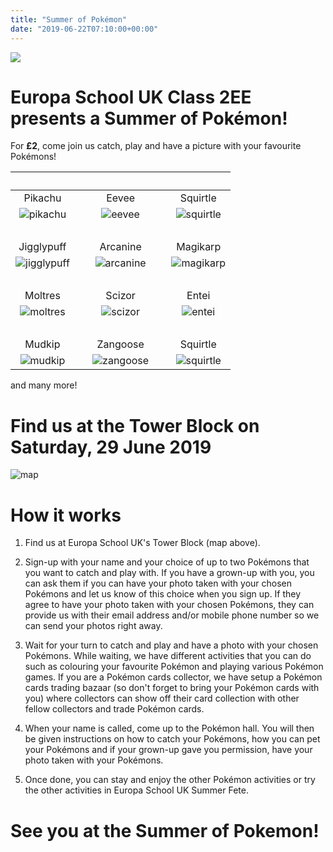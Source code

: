 ```yaml
---
title: "Summer of Pokémon"
date: "2019-06-22T07:10:00+00:00"
---
```


![](/pokefete/poke-fete-website-large.png)

# Europa School UK Class 2EE presents a **Summer of Pokémon**!

For **£2**, come join us catch, play and have a picture with your favourite Pokémons!

&nbsp; | &nbsp; | &nbsp; | &nbsp; | &nbsp;
:---: | --- | :---: | --- | :----:
Pikachu | &nbsp; | Eevee | &nbsp; | Squirtle
![pikachu](/pokefete/pikachu.png) | &nbsp; | ![eevee](/pokefete/eevee.png) | &nbsp; | ![squirtle](/pokefete/squirtle.png)
&nbsp; | &nbsp; | &nbsp; | &nbsp; | &nbsp;
Jigglypuff | &nbsp; | Arcanine | &nbsp; | Magikarp
![jigglypuff](/pokefete/jigglypuff.png) | &nbsp; | ![arcanine](/pokefete/arcanine.png) | &nbsp; | ![magikarp](/pokefete/magikarp.png)
&nbsp; | &nbsp; | &nbsp; | &nbsp; | &nbsp;
Moltres | &nbsp; | Scizor | &nbsp; | Entei
![moltres](/pokefete/moltres.png) | &nbsp; | ![scizor](/pokefete/scizor.png) | &nbsp; | ![entei](/pokefete/entei.png)
&nbsp; | &nbsp; | &nbsp; | &nbsp; | &nbsp;
Mudkip | &nbsp; | Zangoose | &nbsp; | Squirtle
![mudkip](/pokefete/mudkip.png) | &nbsp; | ![zangoose](/pokefete/zangoose.png) | &nbsp; | ![squirtle](/pokefete/squirtle.png)

and many more!

# Find us at the Tower Block on Saturday, 29 June 2019

![map](/pokefete/findus.png)

# How it works

1. Find us at Europa School UK's Tower Block (map above).

2. Sign-up with your name and your choice of up to two Pokémons that you want to catch and play with. If you have a grown-up with you, you can ask them if you can have your photo taken with your chosen Pokémons and let us know of this choice when you sign up. If they agree to have your photo taken with your chosen Pokémons, they can provide us with their email address and/or mobile phone number so we can send your photos right away.

3. Wait for your turn to catch and play and have a photo with your chosen Pokémons. While waiting, we have different activities that you can do such as colouring your favourite Pokémon and playing various Pokémon games. If you are a Pokémon cards collector, we have setup a Pokémon cards trading bazaar (so don't forget to bring your Pokémon cards with you) where collectors can show off their card collection with other fellow collectors and trade Pokémon cards.

4. When your name is called, come up to the Pokémon hall. You will then be given instructions on how to catch your Pokémons, how you can pet your Pokémons and if your grown-up gave you permission, have your photo taken with your Pokémons.

5. Once done, you can stay and enjoy the other Pokémon activities or try the other activities in Europa School UK Summer Fete.


# See you at the Summer of Pokemon!







